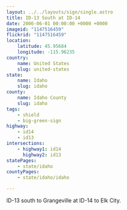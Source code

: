 ```yaml
---
layout: ../../layouts/sign/single.astro
title: ID-13 South at ID-14
date: 2006-06-01 00:00:00 +0000 +0000
imageid: "1147516459"
flickrid: "1147516459"
location:
    latitude: 45.95684
    longitude: -115.96235
country:
    name: United States
    slug: united-states
state:
    name: Idaho
    slug: idaho
county:
    name: Idaho County
    slug: idaho
tags:
    - shield
    - big-green-sign
highway:
    - id14
    - id13
intersections:
    - highway1: id14
      highway2: id13
statePages:
    - state/idaho
countyPages:
    - state/idaho/idaho

---
```

ID-13 south to Grangeville at ID-14 to Elk City.